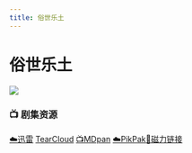 ```yaml
---
title: 俗世乐土
---
```


# 俗世乐土
![](/image/俗世乐土.webp)

### 📺 剧集资源  <Badge type="tip" text="SPS辛普森一家字幕组" />

[☁️迅雷](https://pan.xunlei.com/s/VNnhQiCaaboRDFSjtjXAccptA1?pwd=itcx#)  [TearCloud](https://kita.teracloud.jp/share/1172c6634fd79205)  [📺MDpan](https://pan.mdsub.top/%E4%BF%97%E4%B8%96%E4%B9%90%E5%9C%9F)  [☁️PikPak](https://mypikpak.com/s/VNmW_iLAciWPdsGKQgqAJCWno1)[🧲磁力链接](magnet:?xt=urn:btih:62b2abdbb7e5563a227b51572bc40848c70a078f)